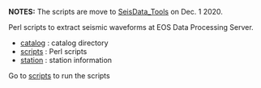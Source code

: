 **NOTES:** The scripts are move to [SeisData_Tools](https://github.com/MIGG-NTU/SeisData_Tools) on Dec. 1 2020.

Perl scripts to extract seismic waveforms at EOS Data Processing Server.

- [catalog](catalog/) : catalog directory
- [scripts](scripts/) : Perl scripts
- [station](station/) : station information


Go to [scripts](scripts/) to run the scripts
